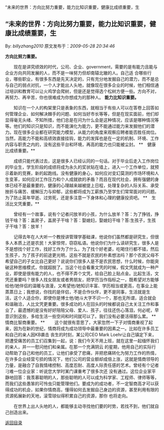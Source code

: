 “未来的世界：方向比努力重要，能力比知识重要，健康比成绩重要，生
## “未来的世界：方向比努力重要，能力比知识重要，健康比成绩重要，生

By: *billyzhang2010* 原文发布于：*2009-05-28 20:34:46*

 **方向比努力重要。**

　　现在是讲究绩效的时代，公司、企业、government，需要的是有能力且能与企业方向共同发展的人，而不是一味努力但却南辕北辙的人。自己适
合哪些行业，哪些职业，有很多东西是先天决定的，只有充分地发掘自己的潜力，而不是总与自己的弱点对抗，一个人才能出人头地，就像现在很多企业的时候，他们相信通过培训和教育可以让火鸡学会爬树，但是还是觉得选个松树方便一些。方向不对，再努力、再辛苦，你也很难成为你想成为的那种人。
**能力比知识重要。**

　　知识在一个人的构架里只是表象的东西，就相当于有些人可以在答卷上回答如何管理企业、如何解决棘手的问题、如何当好市长等等，但是在现实面前，他们却
显得毫无头绪、不知所措，他们总是在问为什么会是这种情况，应该是哪种情况等等。他们的知识只是知识，而不能演化为能力，更不能通过能力来发掘他们的潜力。现在很多企业都在研究能力模型，从能力的角度来观察应聘者能否胜任岗位。当然，高能力不能和高绩效直接挂钩，能力的发挥也是在一定的机制、环境、工作
内容与职责之内的，没有这些平台和环境，再高的能力也只能被尘封。
**　健康比成绩重要。**

　　成绩只能代表过去，这是很多人已经认同的一句话。对于毕业后走入工作岗位的毕业生，学生阶段的成绩将成为永久的奖状贴在墙上，进入一个工作单位，就预
示着新的竞赛，新的起跑线。没有健康的身心，如何应对变幻莫测的市场环境和人生变革，如何应对工作压力和个人成就欲的矛盾？而且在现代社会，拥有强健的身体已经不是最重要的，健康的心理越来越被提上日程，处理复杂的人际关系、承受挫折与痛苦、缓解压力与抑郁，这些都将成为工薪族乃至学生们常常面对的问题。
为了防止英年早逝、过劳死，还是多注意一下身体和心理的健康投资吧。
**　生活比文凭重要。**

　　曾经有一个故事，说有个记者问放羊的小孩，为什么放羊？答：为了挣钱，挣钱干啥？答：盖房子，盖房子干啥？答：娶媳妇，娶媳妇干啥？答&#58;生孩子，生孩子干啥？答：放羊！

　　记得去年在人大听一个教授讲管理学基础课，他说你们虽然都是研究生，但很多人本质上还是农民！大家惊愕，窃窃私语。他说你们为什么读研究生，很多人是
不是想找个好工作，找好工作为了什么，为了找个好老婆，吃喝住行都不错，然后生孩子，为了孩子的前途更光明，这些不就是农民的朴素想法吗？那个农民父母不希望自己的子女比自己更好？说说你们很多人是不是农民思想，什么时候，你能突破这种思维模式，你就超脱了。当这个社会看重文凭的时候，假文凭就成为一种产
业，即使是很有能力的人，也不得不弄个文凭，给自己脸上贴点金。比起生活，文凭还重要吗？很多人找女朋友或者男朋友，把学历当作指标之一，既希望对方能够给他/她伴侣的温暖与浪漫，又希望他/她知识丰富、学历相当或更高，在事业上能蒸蒸日上；我想说，你找的是伴侣，不是合作伙伴，更不是同事，生活就是生
活，这个人适合你，即使你是博士他/她斗大字不识一个，那也无所谓，适合就会和谐融洽，人比文凭更重要。很多成功的人在回头的时候都说自己太关注工作和事业了，最遗憾的是没有好好陪陪父母、爱人、孩子，往往还伤心落泪，何必呢，早意识到这些，多给生活一些空间和时间就可以了。我们没有必要活得那么累。
**　　情商比智商重要。
**
　　这个就很有意思了，大家忽然一下子对情商重视了起来，因为在新的世纪，情商将成为成功领导中最重要的因素之一。比如在许多员工和自己的亲人因KB袭击
丧生的时刻，某公司CEO Mark
Loehr让自己镇定下来，把遭受痛苦的员工们召集到一起，说：我们今天不用上班，就在这里一起缅怀我们的亲人，并一一慰问他们和亲属。在那一个充满阴云
的星期，他用自己的实际行动帮助了自己和他的员工，让他们承受了悲痛，并把悲痛转化为努力工作的热情，在许多企业经营亏损的情况下，他们公司的营业额却成倍上涨，这就是情商领导的力量，是融合了自我情绪控制、高度忍耐、高度人际责任感的艺术。曾经有个记者刁难一位企业家：听说您大学时某门课重考了很多次还
没有通过。这位企业家平静地回答：我羡慕聪明的人，那些聪明的人可以成为科学家、工程师、律师等等，而我们这些愚笨的可怜虫只能管理他们。要成为的成功者，不一定智商高才可以获得成功的机会，如果你情商高，懂得如何去发掘自己身边的资源，甚至利用有限的资源拓展新的天地，滚雪球似得积累自己的资源，那你
也将走向。

　　在世界上出人头地的人，都能够主动寻找他们要的时势，若找不到，他们就自己创造出来。

[返回目录](index.html)
